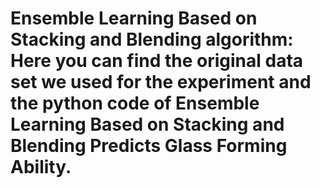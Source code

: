 # Ensemble Learning Based on Stacking and Blending algorithm: Here you can find the original data set we used for the experiment and the python code of Ensemble Learning Based on Stacking and Blending Predicts Glass Forming Ability.
